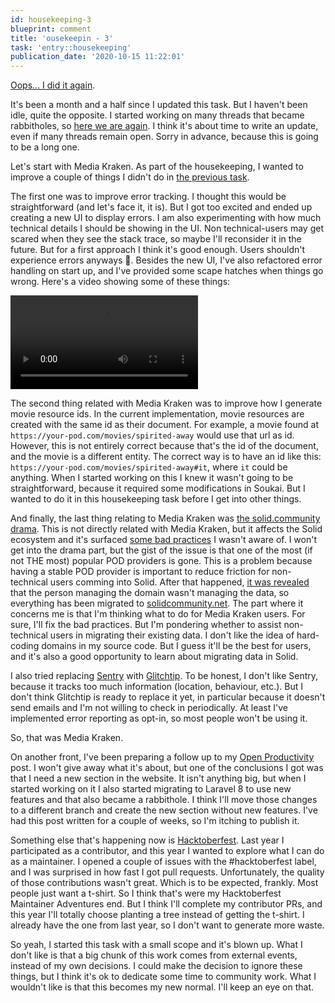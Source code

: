 ```yaml
---
id: housekeeping-3
blueprint: comment
title: 'ousekeepin - 3'
task: 'entry::housekeeping'
publication_date: '2020-10-15 11:22:01'
---
```


[Oops... I did it again](https://www.youtube.com/watch?v=a6_Jf8So534).

It's been a month and a half since I updated this task. But I haven't been idle, quite the opposite. I started working on many threads that became rabbitholes, so [here we are again](https://noeldemartin.com/tasks/implementing-a-media-tracker-using-solid#comment-8). I think it's about time to write an update, even if many threads remain open. Sorry in advance, because this is going to be a long one.

Let's start with Media Kraken. As part of the housekeeping, I wanted to improve a couple of things I didn't do in [the previous task](https://noeldemartin.com/tasks/implementing-a-media-tracker-using-solid).

The first one was to improve error tracking. I thought this would be straightforward (and let's face it, it is). But I got too excited and ended up creating a new UI to display errors. I am also experimenting with how much technical details I should be showing in the UI. Non technical-users may get scared when they see the stack trace, so maybe I'll reconsider it in the future. But for a first approach I think it's good enough. Users shouldn't experience errors anyways 🤞. Besides the new UI, I've also refactored error handling on start up, and I've provided some scape hatches when things go wrong. Here's a video showing some of these things:

<a href="https://noeldemartin.com/videos/media-kraken-errors.mp4" target="_blank">
    <video autoplay loop>
        <source src="/videos/media-kraken-errors.mp4" type="video/mp4">
    </video>
</a>

The second thing related with Media Kraken was to improve how I generate movie resource ids. In the current implementation, movie resources are created with the same id as their document. For example, a movie found at `https://your-pod.com/movies/spirited-away` would use that url as id. However, this is not entirely correct because that's the id of the document, and the movie is a different entity. The correct way is to have an id like this: `https://your-pod.com/movies/spirited-away#it`, where `it` could be anything. When I started working on this I knew it wasn't going to be straightforward, because it required some modifications in Soukai. But I wanted to do it in this housekeeping task before I get into other things.

And finally, the last thing relating to Media Kraken was [the solid.community drama](https://gitlab.com/solid.community/proposals/-/issues/16). This is not directly related with Media Kraken, but it affects the Solid ecosystem and it's surfaced [some bad practices](https://github.com/NoelDeMartin/media-kraken/issues/8) I wasn't aware of. I won't get into the drama part, but the gist of the issue is that one of the most (if not THE most) popular POD providers is gone. This is a problem because having a stable POD provider is important to reduce friction for non-technical users comming into Solid. After that happened, [it was revealed](https://lists.w3.org/Archives/Public/public-solid/2020Oct/0029.html) that the person managing the domain wasn't managing the data, so everything has been migrated to [solidcommunity.net](https://solidcommunity.net). The part where it concerns me is that I'm thinking what to do for Media Kraken users. For sure, I'll fix the bad practices. But I'm pondering whether to assist non-technical users in migrating their existing data. I don't like the idea of hard-coding domains in my source code. But I guess it'll be the best for users, and it's also a good opportunity to learn about migrating data in Solid.

I also tried replacing [Sentry](https://sentry.io) with [Glitchtip](https://glitchtip.com). To be honest, I don't like Sentry, because it tracks too much information (location, behaviour, etc.). But I don't think Glitchtip is ready to replace it yet, in particular because it doesn't send emails and I'm not willing to check in periodically. At least I've implemented error reporting as opt-in, so most people won't be using it.

So, that was Media Kraken.

On another front, I've been preparing a follow up to my [Open Productivity](https://noeldemartin.com/blog/open-productivity) post. I won't give away what it's about, but one of the conclusions I got was that I need a new section in the website. It isn't anything big, but when I started working on it I also started migrating to Laravel 8 to use new features and that also became a rabbithole. I think I'll move those changes to a different branch and create the new section without new features. I've had this post written for a couple of weeks, so I'm itching to publish it.

Something else that's happening now is [Hacktoberfest](https://hacktoberfest.digitalocean.com). Last year I participated as a contributor, and this year I wanted to explore what I can do as a maintainer. I opened a couple of issues with the #hacktoberfest label, and I was surprised in how fast I got pull requests. Unfortunately, the quality of those contributions wasn't great. Which is to be expected, frankly. Most people just want a t-shirt. So I think that's were my Hacktoberfest Maintainer Adventures end. But I think I'll complete my contributor PRs, and this year I'll totally choose planting a tree instead of getting the t-shirt. I already have the one from last year, so I don't want to generate more waste.

So yeah, I started this task with a small scope and it's blown up. What I don't like is that a big chunk of this work comes from external events, instead of my own decisions. I could make the decision to ignore these things, but I think it's ok to dedicate some time to community work. What I wouldn't like is that this becomes my new normal. I'll keep an eye on that.
